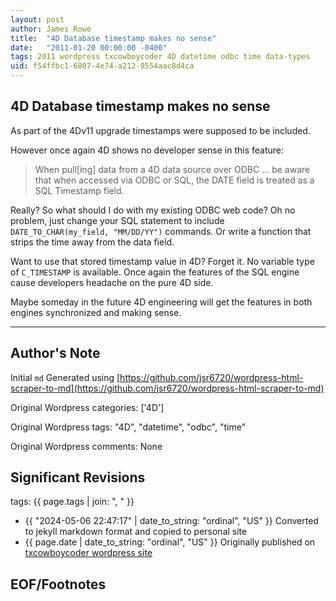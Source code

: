 ```yaml
---
layout: post
author: James Rowe
title:  "4D Database timestamp makes no sense"
date:   "2011-01-20 00:00:00 -0400"
tags: 2011 wordpress txcowboycoder 4D datetime odbc time data-types
uid: f54ffbc1-6807-4e74-a212-9554aac8d4ca
---
```



## 4D Database timestamp makes no sense


As part of the 4Dv11 upgrade timestamps were supposed to be included.


However once again 4D shows no developer sense in this feature:



> When pull[ing] data from a 4D data source over ODBC … be aware that when accessed via ODBC or SQL, the DATE field is treated as a SQL Timestamp field.


Really? So what should I do with my existing ODBC web code? Oh no problem, just change your SQL statement to include `DATE_TO_CHAR(my_field, "MM/DD/YY")` commands. Or write a function that strips the time away from the data field.


Want to use that stored timestamp value in 4D? Forget it. No variable type of `C_TIMESTAMP` is available. Once again the features of the SQL engine cause developers headache on the pure 4D side.


Maybe someday in the future 4D engineering will get the features in both engines synchronized and making sense.




---

## Author's Note

Initial `md` Generated using [https://github.com/jsr6720/wordpress-html-scraper-to-md](https://github.com/jsr6720/wordpress-html-scraper-to-md)

Original Wordpress categories: ['4D']

Original Wordpress tags: "4D", "datetime", "odbc", "time"

Original Wordpress comments: None

## Significant Revisions

tags: {{ page.tags | join: ", " }} <!-- todo move this somewhere -->

- {{ "2024-05-06 22:47:17" | date_to_string: "ordinal", "US" }} Converted to jekyll markdown format and copied to personal site
- {{ page.date | date_to_string: "ordinal", "US" }} Originally published on [txcowboycoder wordpress site](https://txcowboycoder.wordpress.com/2011/01/20/4d-database-timestamp-makes-no-sense/)

## EOF/Footnotes

